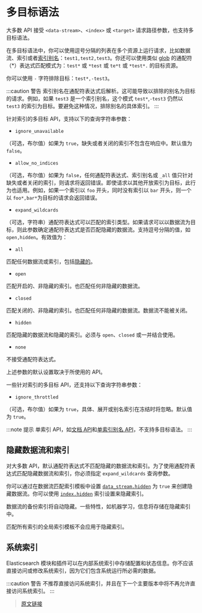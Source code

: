 # 多目标语法

大多数 API 接受 `<data-stream>`、`<index>` 或 `<target>` 请求路径参数，也支持多目标语法。

在多目标语法中，你可以使用逗号分隔的列表在多个资源上运行请求，比如数据流、索引或者[索引别名](/rest_apis/bulk_index_alias)：`test1,test2,test3`。你还可以使用类似 [glob](https://en.wikipedia.org/wiki/Glob_(programming)) 的通配符（*）表达式匹配模式为：`test*` 或 `*test` 或 `te*t` 或 `*test*.` 的目标资源。

你可以使用 `-` 字符排除目标：`test*,-test3`。

:::caution 警告
索引别名在通配符表达式后解析。这可能导致以排除的别名为目标的请求。例如，如果 `test3` 是一个索引别名，这个模式 `test*`,`-test3` 仍然以 `test3` 的索引为目标。要避免这种情况，排除别名的具体索引。
:::

针对索引的多目标 API，支持以下的查询字符串参数：

- `ignore_unavailable`

（可选，布尔值）如果为 `true`，缺失或者关闭的索引不包含在响应中。默认值为 `false`。

- `allow_no_indices`

（可选，布尔值）如果为 `false`，任何通配符表达式、索引别名或 `_all` 值只针对缺失或者关闭的索引，则请求将返回错误。即使请求以其他开放索引为目标，此行为也适用。例如，如果一个索引以 `foo` 开头，同时没有索引以 `bar` 开头，则一个以 `foo*,bar*`为目标的请求会返回错误。

- `expand_wildcards`

（可选，字符串）通配符表达式可以匹配的索引类型。如果请求可以以数据流为目标，则此参数确定通配符表达式是否匹配隐藏的数据流。支持逗号分隔的值，如 `open,hidden`。有效值为：

  - `all`

  匹配任何数据流或索引，包括[隐藏的](/rest_apis/api_conventions/multi_target_syntax#隐藏数据流和索引)。

  - `open`

  匹配开启的、非隐藏的索引。也匹配任何非隐藏的数据流。

  - `closed`

  匹配关闭的、非隐藏的索引。也匹配任何非隐藏的数据流。数据流不能被关闭。

  - `hidden`

  匹配隐藏的数据流和隐藏的索引。必须与 `open`、`closed` 或一并结合使用。

  - `none`

  不接受通配符表达式。

上述参数的默认设置取决于所使用的 API。

一些针对索引的多目标 API，还支持以下查询字符串参数：

- `ignore_throttled`

（可选，布尔值）如果为 `true`，具体、展开或别名索引在冻结时将忽略。默认值为 `true`。

:::note 提示
单索引 API，如[文档 API](/rest_apis/document_apis)和[单索引别名 API](/rest_apis/index_apis/bulk_index_alias)，不支持多目标语法。
:::

## 隐藏数据流和索引

对大多数 API，默认通配符表达式不匹配隐藏的数据流和索引。为了使用通配符表达式匹配隐藏数据流和索引，你必须指定 `expand_wildcards` 查询参数。

你可以通过在数据流匹配索引模板中设置 [`data_stream.hidden`](/rest_apis/index_apis/create_or_update_index_template#请求体) 为 `true` 来创建隐藏数据流。你可以使用 [`index.hidden`](/index_modules#静态索引设置) 索引设置来隐藏索引。

数据流的备份索引将自动隐藏。一些特性，如机器学习，信息将存储在隐藏索引中。

匹配所有索引的全局索引模板不会应用于隐藏索引。

## 系统索引

Elasticsearch 模块和插件可以在内部系统索引中存储配置和状态信息。你不应该直接访问或修改系统索引，因为它们包含系统运行所必需的数据。

:::caution 警告
不推荐直接访问系统索引，并且在下一个主要版本中将不再允许直接访问系统索引。
:::

> [原文链接](https://www.elastic.co/guide/en/elasticsearch/reference/7.11/multi-index.html)

